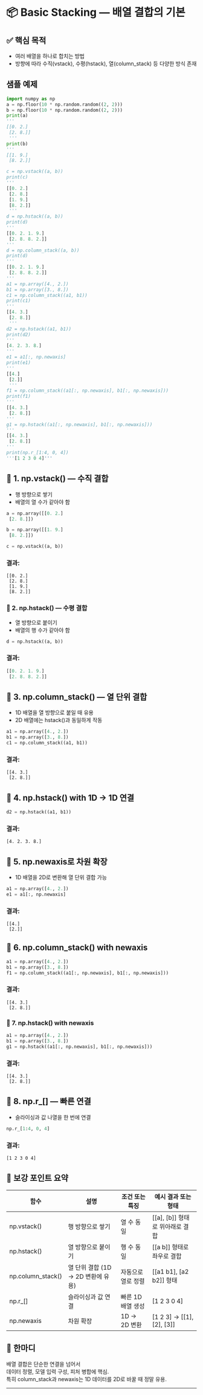# 📦 Basic Stacking — 배열 결합의 기본
## ✅ 핵심 목적
- 여러 배열을 하나로 합치는 방법
- 방향에 따라 수직(vstack), 수평(hstack), 열(column_stack) 등 다양한 방식 존재

## 샘플 예제
```python
import numpy as np
a = np.floor(10 * np.random.random((2, 2)))
b = np.floor(10 * np.random.random((2, 2)))
print(a)
'''
[[0. 2.]
 [2. 8.]]
 '''
print(b)
'''
[[1. 9.]
 [8. 2.]]

c = np.vstack((a, b))
print(c)
'''
[[0. 2.]
 [2. 8.]
 [1. 9.]
 [8. 2.]]
 '''
d = np.hstack((a, b))
print(d)
'''
[[0. 2. 1. 9.]
 [2. 8. 8. 2.]]
'''
d = np.column_stack((a, b))
print(d)
'''
[[0. 2. 1. 9.]
 [2. 8. 8. 2.]]
'''
a1 = np.array([4., 2.])
b1 = np.array([3., 8.])
c1 = np.column_stack((a1, b1))
print(c1)
'''
[[4. 3.]
 [2. 8.]]
 '''
d2 = np.hstack((a1, b1))
print(d2)
'''
[4. 2. 3. 8.]
'''
e1 = a1[:, np.newaxis]
print(e1)
'''
[[4.]
 [2.]]
 '''
f1 = np.column_stack((a1[:, np.newaxis], b1[:, np.newaxis]))
print(f1)
'''
[[4. 3.]
 [2. 8.]]
'''
g1 = np.hstack((a1[:, np.newaxis], b1[:, np.newaxis]))
'''
[[4. 3.]
 [2. 8.]]
'''
print(np.r_[1:4, 0, 4])
'''[1 2 3 0 4]'''
```


## 🔹 1. np.vstack() — 수직 결합
- 행 방향으로 쌓기
- 배열의 열 수가 같아야 함
```python
a = np.array([[0. 2.]
 [2. 8.]])

b = np.array([[1. 9.]
 [8. 2.]])

c = np.vstack((a, b))
```

### 결과:
```
[[0. 2.]
 [2. 8.]
 [1. 9.]
 [8. 2.]]
```


### 🔹 2. np.hstack() — 수평 결합
- 열 방향으로 붙이기
- 배열의 행 수가 같아야 함
```python
d = np.hstack((a, b))
```

### 결과:
```python
[[0. 2. 1. 9.]
 [2. 8. 8. 2.]]
```


## 🔹 3. np.column_stack() — 열 단위 결합
- 1D 배열을 열 방향으로 붙일 때 유용
- 2D 배열에는 hstack()과 동일하게 작동

```python
a1 = np.array([4., 2.])
b1 = np.array([3., 8.])
c1 = np.column_stack((a1, b1))
```

### 결과:
```
[[4. 3.]
 [2. 8.]]
```


## 🔹 4. np.hstack() with 1D → 1D 연결
```python
d2 = np.hstack((a1, b1))
```

### 결과:
```
[4. 2. 3. 8.]
```


## 🔹 5. np.newaxis로 차원 확장
- 1D 배열을 2D로 변환해 열 단위 결합 가능
```python
a1 = np.array([4., 2.])
e1 = a1[:, np.newaxis]
```

### 결과:
```
[[4.]
 [2.]]
```


## 🔹 6. np.column_stack() with newaxis
```python
a1 = np.array([4., 2.])
b1 = np.array([3., 8.])
f1 = np.column_stack((a1[:, np.newaxis], b1[:, np.newaxis]))
```

### 결과:
```
[[4. 3.]
 [2. 8.]]
```


### 🔹 7. np.hstack() with newaxis
```python
a1 = np.array([4., 2.])
b1 = np.array([3., 8.])
g1 = np.hstack((a1[:, np.newaxis], b1[:, np.newaxis]))
```

### 결과:
```
[[4. 3.]
 [2. 8.]]
```


## 🔹 8. np.r_[] — 빠른 연결
- 슬라이싱과 값 나열을 한 번에 연결
```python
np.r_[1:4, 0, 4]
```

### 결과:
```
[1 2 3 0 4]
```

## 🧠 보강 포인트 요약
| 함수               | 설명                                      | 조건 또는 특징                     | 예시 결과 또는 형태               |
|--------------------|-------------------------------------------|------------------------------------|-----------------------------------|
| np.vstack()        | 행 방향으로 쌓기                          | 열 수 동일                         | [[a], [b]] 형태로 위아래로 결합   |
| np.hstack()        | 열 방향으로 붙이기                        | 행 수 동일                         | [[a b]] 형태로 좌우로 결합        |
| np.column_stack()  | 열 단위 결합 (1D → 2D 변환에 유용)        | 자동으로 열로 정렬                 | [[a1 b1], [a2 b2]] 형태           |
| np.r_[]            | 슬라이싱과 값 연결                        | 빠른 1D 배열 생성                  | [1 2 3 0 4]                       |
| np.newaxis         | 차원 확장                                 | 1D → 2D 변환                       | [1 2 3] → [[1], [2], [3]]         |


## 💬 한마디
배열 결합은 단순한 연결을 넘어서  
데이터 정렬, 모델 입력 구성, 피처 병합에 핵심.  
특히 column_stack과 newaxis는 1D 데이터를 2D로 바꿀 때 정말 유용.  


---






